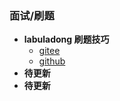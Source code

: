 
### 面试/刷题

- **labuladong 刷题技巧**  
  - [gitee](https://labuladong.gitee.io/algo/)
  - [github](https://labuladong.github.io/algo/)
- **待更新**
- **待更新**

